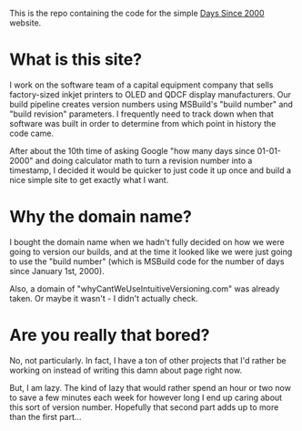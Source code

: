 This is the repo containing the code for the simple [Days Since 2000](https://dayssince2000.com) website.

# What is this site?

I work on the software team of a capital equipment company that sells factory-sized inkjet printers to OLED and QDCF display manufacturers. Our build pipeline creates version numbers using MSBuild's "build number" and "build revision" parameters. I frequently need to track down when that software was built in order to determine from which point in history the code came.

After about the 10th time of asking Google "how many days since 01-01-2000" and doing calculator math to turn a revision number into a timestamp, I decided it would be quicker to just code it up once and build a nice simple site to get exactly what I want.

# Why the domain name?

I bought the domain name when we hadn't fully decided on how we were going to version our builds, and at the time it looked like we were just going to use the "build number" (which is MSBuild code for the number of days since January 1st, 2000).

Also, a domain of "whyCantWeUseIntuitiveVersioning.com" was already taken. Or maybe it wasn't - I didn't actually check.

# Are you really that bored?

No, not particularly. In fact, I have a ton of other projects that I'd rather be working on instead of writing this damn about page right now.

But, I am lazy. The kind of lazy that would rather spend an hour or two now to save a few minutes each week for however long I end up caring about this sort of version number. Hopefully that second part adds up to more than the first part...

